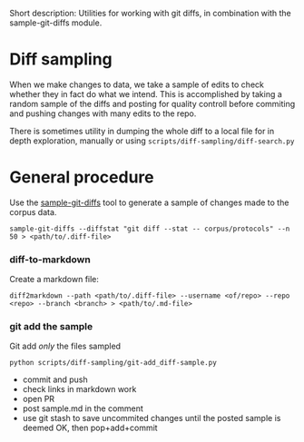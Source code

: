 Short description: Utilities for working with git diffs, in combination with the sample-git-diffs module.

# Diff sampling

When we make changes to data, we take a sample of edits to check whether they in fact do what we intend. This is accomplished by taking a random sample of the diffs and posting for quality controll before commiting and pushing changes with many edits to the repo.

There is sometimes utility in dumping the whole diff to a local file for in depth exploration, manually or using `scripts/diff-sampling/diff-search.py`


# General procedure

Use the [sample-git-diffs](https://pypi.org/project/sample-git-diffs/) tool to generate a sample of changes made to the corpus data.

```
sample-git-diffs --diffstat "git diff --stat -- corpus/protocols" --n 50 > <path/to/.diff-file>
```

### diff-to-markdown

Create a markdown file:

```
diff2markdown --path <path/to/.diff-file> --username <of/repo> --repo <repo> --branch <branch> > <path/to/.md-file>
```

### git add the sample

Git add _only_ the files sampled

```
python scripts/diff-sampling/git-add_diff-sample.py
```

* commit and push
* check links in markdown work
* open PR
* post sample.md in the comment
* use git stash to save uncommited changes until the posted sample is deemed OK, then pop+add+commit